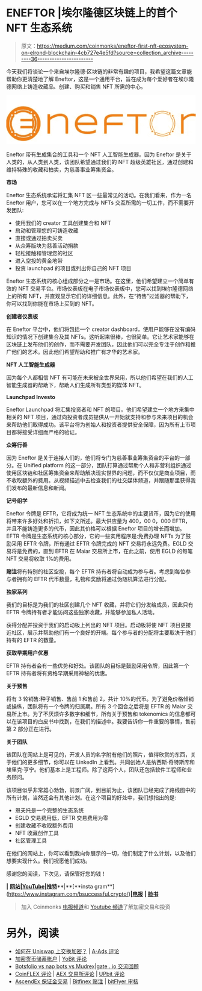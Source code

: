 # ENEFTOR |埃尔隆德区块链上的首个 NFT 生态系统

> 原文：<https://medium.com/coinmonks/eneftor-first-nft-ecosystem-on-elrond-blockchain-4cb727e4e5fd?source=collection_archive---------36----------------------->

今天我们将谈论一个来自埃尔隆德·区块链的非常有趣的项目，我希望这篇文章能帮助你更清楚地了解 Eneftor，这是一个通用平台，旨在成为每个爱好者在埃尔隆德网络上铸造收藏品、创建、购买和销售 NFT 所需的中心。

![](img/e1142e73d70e6441b19e9463a7fdf264.png)

Eneftor 带有生成集合的工具和一个 NFT 人工智能生成器。因为 Eneftor 是关于人类的，从人类到人类，该团队希望通过我们的 NFT 超级英雄社区，通过创建和维持特殊的收藏和拍卖，为慈善事业筹集资金。

**市场**

Eneftor 生态系统承诺将汇集 NFT 区一些最常见的活动。在我们看来，作为一名 Eneftor 用户，您可以在一个地方完成与 NFTs 交互所需的一切工作，而不需要开发团队:

*   使用我们的 creator 工具创建集合和 NFT
*   启动和管理您的可铸造收藏
*   直接或通过拍卖买卖
*   从众筹版块为慈善活动捐款
*   轻松接触和管理您的社区
*   进入空投的黄金地带
*   投资 launchpad 的项目或列出你自己的 NFT 项目

Eneftor 生态系统的核心组成部分之一是市场。在这里，他们希望建立一个简单有效的 NFT 交易平台。市场仪表板在电子市场仪表板中，您可以找到埃尔隆德网络上的所有 NFT，并直观显示它们的详细信息。此外，在“待售”过滤器的帮助下，你可以找到你能在市场上买到的 NFT。

**创建者仪表板**

在 Eneftor 平台中，他们将包括一个 creator dashboard，使用户能够在没有编码知识的情况下创建集合及其 NFTs。这听起来很棒，也很简单。它让艺术家能够在区块链上发布他们的创作，而不需要开发团队，因此他们可以完全专注于创作和推广他们的艺术。因此他们希望帮助和推广有才华的艺术家。

**NFT 人工智能生成器**

因为每个人都相信 NFT 有可能在未来被全世界采用，所以他们希望在我们的人工智能生成器的帮助下，帮助人们生成所有类型的媒体 NFT。

**Launchpad Investo**

Eneftor Launchpad 将汇集投资者和 NFT 的项目。他们希望建立一个地方来集中相关的 NFT 项目，通过向投资者成员提供从一开始就支持和参与未来项目的机会来帮助他们取得成功。该平台将为创始人和投资者提供安全保障，因为所有上市项目都将接受详细而严格的验证。

**众筹行善**

因为 Eneftor 是关于连接人们的，他们将专门为慈善事业筹集资金的平台的一部分。在 Unified platform 的这一部分，团队打算通过帮助个人和非营利组织通过使用区块链和社区筹集资金来帮助解决现实世界的问题，而不仅仅是商业项目，而不收取额外的费用。从视频描述中去检查我们的社交媒体频道，并跟随那里获得我们发布的最新信息和新闻。

**记号组学**

Eneftor 令牌是 EFTR，它将成为统一 NFT 生态系统中的主要货币，因为它的使用将带来许多好处和折扣，如下文所述。最大供应量为 400，00 0，000 EFTR，并且不能铸造更多的代币，因此其价格可以根据 Eneftor 项目的增长而增加。EFTR 令牌是生态系统的核心部分，它的一些实用程序是:免费办理 NFTs 为了鼓励采用 EFTR 令牌，所有通过 EFTR 令牌完成的 NFT 交易将永远免费。EGLD 交易将是免费的，直到 EFTR 在 Maiar 交易所上市，在此之前，使用 EGLD 的每笔 NFT 交易将收取 1%的费用。

**赌注**将有特别的社区空投，每个 EFTR 持有者将自动成为参与者。考虑到每位参与者拥有的 EFTR 代币数量，礼物和奖励将通过伪随机算法进行分配。

**独家系列**

我们的目标是为我们的社区创建几个 NFT 收藏，并将它们分发给成员，因此只有 EFTR 令牌持有者才能访问这些独家收藏，并能够参加私人活动。

获得分配并投资于我们的启动板上列出的 NFT 项目。启动板将使 NFT 项目更接近社区，展示并帮助他们有一个良好的开端。每个参与者的分配将主要取决于他们持有的 EFTR 的数量。

**获取早期用户优惠**

EFTR 持有者会有一些优势和好处。该团队的目标是鼓励采用令牌，因此第一个 EFTR 持有者将有资格早期采用神秘的优惠。

**关于预售**

将有 3 轮销售:种子销售、售前 1 和售前 2，共计 10%的代币。为了避免价格倾销或操纵，团队将有一个令牌的归属期。所有 3 个回合之后将是 EFTR 的 Maiar 交易所上市。为了不厌烦许多数字和细节，所有关于预售和 tokenomics 的信息都可以在该项目的白皮书中找到，在我们的描述中。我要告诉你一件重要的事情，售前第 2 部分正在进行。

**关于团队**

该团队在网站上是可见的，开发人员的名字附有他们的照片，值得欣赏的东西，关于他们的更多细节，你可以在 LinkedIn 上看到。共同创始人是纳西斯·奇特斯库和埃里克·亨宁。他们基本上是工程师。除了这两个人，团队还包括软件工程师和业务顾问。

该项目似乎非常雄心勃勃，前景广阔，到目前为止，该团队已经完成了路线图中的所有计划，当然还会有其他计划。在这个项目的好处中，我们想指出的是:

*   恩夫托是一个完整的生态系统
*   EGLD 交易费用低，EFTR 交易费用为零
*   创建收藏不收取额外费用
*   NFT 收藏创作工具
*   社区管理工具

在他们的网站上，你可以看到我向你展示的一切，他们制定了什么计划，以及他们想要实现什么。我们祝愿他们成功。

感谢您的阅读，下次见，请保管好您的钱！

**|** [**网站**](https://www.b-successful.com/)**|**[**YouTube**](https://www.youtube.com/channel/UCWrfC_w5wVnrOr8jy0ICoDw)**|**[**推特**](https://twitter.com/BSuccessful_)**|**[**insta gram**](https://www.instagram.com/bsuccessful.crypto/)**|**[**电报**](https://t.me/+NQbP3V_iaKQwMDYy) **|** [**脸书**](https://www.facebook.com/Bsuccesful/?_rdc=2&_rdr)

> 加入 Coinmonks [电报频道](https://t.me/coincodecap)和 [Youtube 频道](https://www.youtube.com/c/coinmonks/videos)了解加密交易和投资

# 另外，阅读

*   [如何在 Uniswap 上交换加密？](https://coincodecap.com/swap-crypto-on-uniswap) | [A-Ads 评论](https://coincodecap.com/a-ads-review)
*   [加密货币储蓄账户](/coinmonks/cryptocurrency-savings-accounts-be3bc0feffbf) | [YoBit 评论](/coinmonks/yobit-review-175464162c62)
*   [Botsfolio vs nap bots vs Mudrex](/coinmonks/botsfolio-vs-napbots-vs-mudrex-c81344970c02)|[gate . io 交流回顾](/coinmonks/gate-io-exchange-review-61bf87b7078f)
*   [CoinFLEX 评论](https://coincodecap.com/coinflex-review) | [AEX 交易所评论](https://coincodecap.com/aex-exchange-review) | [UPbit 评论](https://coincodecap.com/upbit-review)
*   [AscendEx 保证金交易](https://coincodecap.com/ascendex-margin-trading) | [Bitfinex 赌注](https://coincodecap.com/bitfinex-staking) | [bitFlyer 审核](https://coincodecap.com/bitflyer-review)